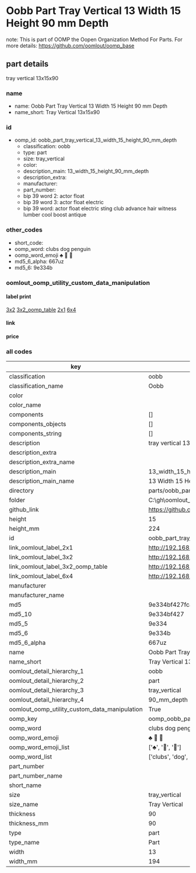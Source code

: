 # Oobb Part Tray Vertical 13 Width 15 Height 90 mm Depth  

note: This is part of OOMP the Oopen Organization Method For Parts. For more details: https://github.com/oomlout/oomp_base

##  part details
  



tray vertical 13x15x90



### name
* name: Oobb Part Tray Vertical 13 Width 15 Height 90 mm Depth
* name_short: Tray Vertical 13x15x90 
### id
* oomp_id: oobb_part_tray_vertical_13_width_15_height_90_mm_depth
  * classification: oobb
  * type: part
  * size: tray_vertical
  * color: 
  * description_main: 13_width_15_height_90_mm_depth
  * description_extra: 
  * manufacturer: 
  * part_number: 
  * bip 39 word 2: actor float
  * bip 39 word 3: actor float electric
  * bip 39 word: actor float electric sting club advance hair witness lumber cool boost antique

### other_codes
* short_code: 
* oomp_word: clubs dog penguin
* oomp_word_emoji :clubs: :dog: :penguin:
* md5_6_alpha: 667uz
* md5_6: 9e334b






### oomlout_oomp_utility_custom_data_manipulation
#### label print
[3x2](http://192.168.1.245:1112/?label=oomp%20667uz)
[3x2_oomp_table](http://192.168.1.108:1112/?label=oomp%20667uz)
[2x1](http://192.168.1.242:1112/?label=oomp%20667uz)
[6x4](http://192.168.1.55:1112/?label=oomp%20667uz)    

#### link

                              

#### price







### all codes 
| key | value |  
| --- | --- |  
| classification | oobb |  
| classification_name | Oobb |  
| color |  |  
| color_name |  |  
| components | [] |  
| components_objects | [] |  
| components_string | [] |  
| description | tray vertical 13x15x90 |  
| description_extra |  |  
| description_extra_name |  |  
| description_main | 13_width_15_height_90_mm_depth |  
| description_main_name | 13 Width 15 Height 90 mm Depth |  
| directory | parts/oobb_part_tray_vertical_13_width_15_height_90_mm_depth |  
| folder | C:\gh\oomlout_oobb_version_4_generated_parts\parts\oobb_part_tray_vertical_13_width_15_height_90_mm_depth |  
| github_link | https://github.com/oomlout/oomlout_oomp_part_src/tree/main/parts/oobb_part_tray_vertical_13_width_15_height_90_mm_depth |  
| height | 15 |  
| height_mm | 224 |  
| id | oobb_part_tray_vertical_13_width_15_height_90_mm_depth |  
| link_oomlout_label_2x1 | http://192.168.1.242:1112/?label=oomp%20667uz |  
| link_oomlout_label_3x2 | http://192.168.1.245:1112/?label=oomp%20667uz |  
| link_oomlout_label_3x2_oomp_table | http://192.168.1.108:1112/?label=oomp%20667uz |  
| link_oomlout_label_6x4 | http://192.168.1.55:1112/?label=oomp%20667uz |  
| manufacturer |  |  
| manufacturer_name |  |  
| md5 | 9e334bf427fcad080f961d5e8ed64815 |  
| md5_10 | 9e334bf427 |  
| md5_5 | 9e334 |  
| md5_6 | 9e334b |  
| md5_6_alpha | 667uz |  
| name | Oobb Part Tray Vertical 13 Width 15 Height 90 mm Depth |  
| name_short | Tray Vertical 13x15x90  |  
| oomlout_detail_hierarchy_1 | oobb |  
| oomlout_detail_hierarchy_2 | part |  
| oomlout_detail_hierarchy_3 | tray_vertical |  
| oomlout_detail_hierarchy_4 | 90_mm_depth |  
| oomlout_oomp_utility_custom_data_manipulation | True |  
| oomp_key | oomp_oobb_part_tray_vertical_13_width_15_height_90_mm_depth |  
| oomp_word | clubs dog penguin |  
| oomp_word_emoji | :clubs: :dog: :penguin: |  
| oomp_word_emoji_list | [':clubs:', ':dog:', ':penguin:'] |  
| oomp_word_list | ['clubs', 'dog', 'penguin'] |  
| part_number |  |  
| part_number_name |  |  
| short_name |  |  
| size | tray_vertical |  
| size_name | Tray Vertical |  
| thickness | 90 |  
| thickness_mm | 90 |  
| type | part |  
| type_name | Part |  
| width | 13 |  
| width_mm | 194 |  
